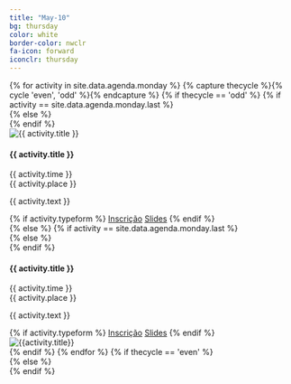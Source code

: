 ```yaml
---
title: "May-10"
bg: thursday
color: white
border-color: nwclr
fa-icon: forward
iconclr: thursday 
---
```


<div class="section-lines section-top section-left"></div>
{% for activity in site.data.agenda.monday %}
  {% capture thecycle %}{% cycle 'even', 'odd' %}{% endcapture %}
  {% if thecycle == 'odd' %}
  {% if activity == site.data.agenda.monday.last %}
  <div class="activity section-left">
  {% else %}
  <div class="activity section-left section-bottom">
  {% endif %}
    <div class="row activity-info-wrapper valign-wrapper">
      <div class="col m3 activity-img valign">
        <img  src="img/{{ activity.image }}" alt="{{ activity.title }}">
      </div>
      <div class="col m9 activity-info">
        <h4 class="activity-title"> {{ activity.title }} </h4>
        <div class="col s12 activity-time">
          <i class="fa fa-clock-o"></i> <span> {{ activity.time }} </span>
        </div>
        <div class="col s12 activity-place">
          <i class="fa fa-map-marker"></i> <span> {{ activity.place }} </span>
        </div>
        <p class="col m12 activity-desc"> {{ activity.text }} </p>
        {% if activity.typeform %}
        <a class="waves-effect waves-light btn bg-{{ page.border-color }}" href="{{ activity.typeform }}" target="blank">Inscrição</a>
        <a class="waves-effect waves-light btn bg-{{ page.border-color }}" href="{{ activity.presentation}}" target="blank">Slides</a>
        {% endif %}
      </div>
    </div>
  </div>
  {% else %}
  {% if activity == site.data.agenda.monday.last %}
  <div class="activity section-right">
  {% else %}
  <div class="activity section-right section-bottom">
  {% endif %}
    <div class="row activity-info-wrapper valign-wrapper">
      <div class="col m9 activity-info">
        <h4 class="activity-title"> {{ activity.title }} </h4>
        <div class="col s12 activity-time">
          <i class="fa fa-clock-o"></i> <span> {{ activity.time }} </span>
        </div>
        <div class="col s12 activity-place">
          <i class="fa fa-map-marker"></i> <span> {{ activity.place }} </span>
        </div>
        <p class="col m12 activity-desc"> {{ activity.text }} </p>
        {% if activity.typeform %}
        <a class="waves-effect waves-light btn bg-{{ page.border-color }}" href="{{ activity.typeform }}" target="blank">Inscrição</a>
        <a class="waves-effect waves-light btn bg-{{ page.border-color }}" href="{{ activity.presentation}}" target="blank">Slides</a>
        {% endif %}
      </div>
      <div class="col m3 activity-img valign">
        <img  src="img/{{ activity.image }}" alt="{{activity.title}}">
      </div>
    </div>
  </div>
  {% endif %}
{% endfor %}
{% if thecycle == 'even' %}
<div class="section-lines section-bottom section-left"></div>
  {% else %}
<div class="section-lines section-bottom section-right"></div>
{% endif %}
